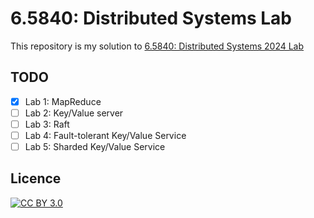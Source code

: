 # 6.5840: Distributed Systems Lab
This repository is my solution to [6.5840: Distributed Systems 2024 Lab](https://pdos.csail.mit.edu/6.824/schedule.html)

## TODO
- [x] Lab 1: MapReduce
- [ ] Lab 2: Key/Value server
- [ ] Lab 3: Raft
- [ ] Lab 4: Fault-tolerant Key/Value Service
- [ ] Lab 5: Sharded Key/Value Service

## Licence
[![CC BY 3.0][cc-by-image]][cc-by]

[cc-by]: http://creativecommons.org/licenses/by/3.0/
[cc-by-image]: https://licensebuttons.net/l/by/3.0/88x31.png
